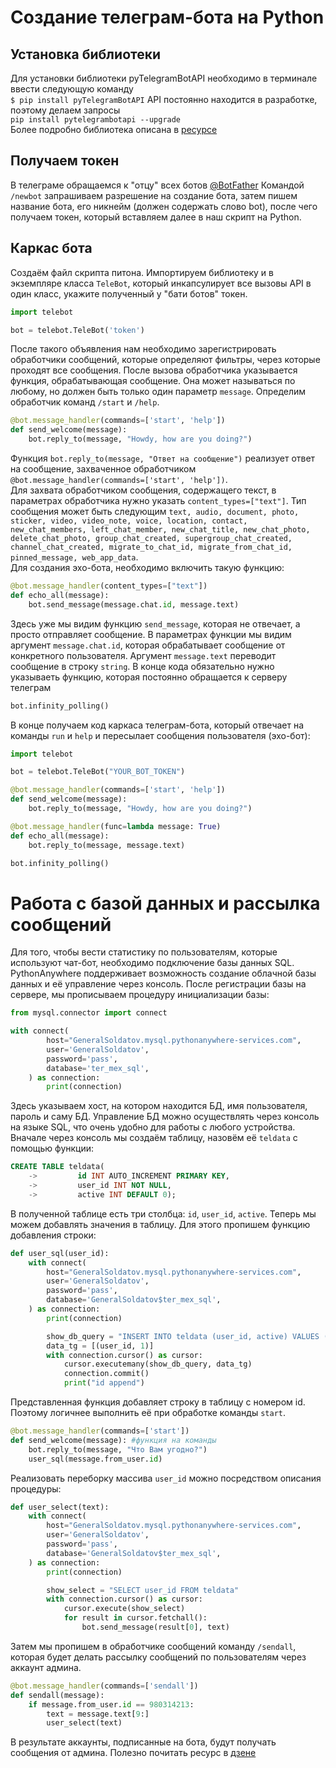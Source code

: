 # Создание телеграм-бота на Python
## Установка библиотеки
Для установки библиотеки pyTelegramBotAPI необходимо в терминале ввести следующую команду  
`$ pip install pyTelegramBotAPI`
API постоянно находится в разработке, поэтому делаем запросы  
`pip install pytelegrambotapi --upgrade`  
Более подробно библиотека описана в [ресурсе](https://github.com/eternnoir/pyTelegramBotAPI)
## Получаем токен
В телеграме обращаемся к "отцу" всех ботов [@BotFather](https://core.telegram.org/bots#botfather)
Командой `/newbot` запрашиваем разрешение на создание бота, затем пишем название бота, его никнейм (должен содержать слово bot), после чего получаем токен, который вставляем далее в наш скрипт на Python.  
## Каркас бота
Создаём файл скрипта питона. Импортируем библиотеку и в экземпляре класса `TeleBot`, который инкапсулирует все вызовы API в один класс, укажите полученный у "бати ботов" токен.
```python
import telebot

bot = telebot.TeleBot('token')
```
После такого объявления нам необходимо зарегистрировать обработчики сообщений, которые определяют фильтры, через которые проходят все сообщения. После вызова обработчика указывается функция, обрабатывающая сообщение. Она может называться по любому, но должен быть только один параметр `message`. Определим обработчик команд `/start` и `/help`.  
```python
@bot.message_handler(commands=['start', 'help'])
def send_welcome(message):
	bot.reply_to(message, "Howdy, how are you doing?")
```
Функция `bot.reply_to(message, "Ответ на сообщение")` реализует ответ на сообщение, захваченное обработчиком `@bot.message_handler(commands=['start', 'help'])`.  
Для захвата обработчиком сообщения, содержащего текст, в параметрах обработчика нужно указать `content_types=["text"]`. Тип сообщения может быть следующим `text, audio, document, photo, sticker, video, video_note, voice, location, contact, new_chat_members, left_chat_member, new_chat_title, new_chat_photo, delete_chat_photo, group_chat_created, supergroup_chat_created, channel_chat_created, migrate_to_chat_id, migrate_from_chat_id, pinned_message, web_app_data`.  
Для создания эхо-бота, необходимо включить такую функцию:
```python
@bot.message_handler(content_types=["text"])
def echo_all(message):
	bot.send_message(message.chat.id, message.text)
```
Здесь уже мы видим функцию `send_message`, которая не отвечает, а просто отправляет сообщение. В параметрах функции мы видим аргумент `message.chat.id`, которая обрабатывает сообщение от конкретного пользователя. Аргумент `message.text` переводит сообщение в строку `string`. 
В конце кода обязательно нужно указываеть функцию, которая постоянно обращается к серверу телеграм
```python
bot.infinity_polling()
```
В конце получаем код каркаса телеграм-бота, который отвечает на команды `run` и `help` и пересылает сообщения пользователя (эхо-бот): 
```python
import telebot

bot = telebot.TeleBot("YOUR_BOT_TOKEN")

@bot.message_handler(commands=['start', 'help'])
def send_welcome(message):
	bot.reply_to(message, "Howdy, how are you doing?")

@bot.message_handler(func=lambda message: True)
def echo_all(message):
	bot.reply_to(message, message.text)

bot.infinity_polling()
```
# Работа с базой данных и рассылка сообщений
Для того, чтобы вести статистику по пользователям, которые используют чат-бот, необходимо подключение базы данных SQL. PythonAnywhere поддерживает возможность создание облачной базы данных и её управление через консоль. После регистрации базы на сервере, мы прописываем процедуру инициализации базы:
```python
from mysql.connector import connect

with connect(
        host="GeneralSoldatov.mysql.pythonanywhere-services.com",
        user='GeneralSoldatov',
        password='pass',
        database='ter_mex_sql',
    ) as connection:
        print(connection)
```
Здесь указываем хост, на котором находится БД, имя пользователя, пароль и саму БД. Управление БД можно осуществлять через консоль на языке SQL, что очень удобно для работы с любого устройства.  
Вначале через консоль мы создаём таблицу, назовём её `teldata` с помощью функции:
```SQL
CREATE TABLE teldata(
    ->         id INT AUTO_INCREMENT PRIMARY KEY,
    ->         user_id INT NOT NULL,
    ->         active INT DEFAULT 0);
```
В полученной таблице есть три столбца: `id`, `user_id`, `active`. Теперь мы можем добавлять значения в таблицу. Для этого пропишем функцию добавления строки:
```python
def user_sql(user_id):
    with connect(
        host="GeneralSoldatov.mysql.pythonanywhere-services.com",
        user='GeneralSoldatov',
        password='pass',
        database='GeneralSoldatov$ter_mex_sql',
    ) as connection:
        print(connection)

        show_db_query = "INSERT INTO teldata (user_id, active) VALUES (%s, %s)"
        data_tg = [(user_id, 1)]
        with connection.cursor() as cursor:
            cursor.executemany(show_db_query, data_tg)
            connection.commit()
            print("id append")
```
Представленная функция добавляет строку в таблицу с номером id. Поэтому логичнее выполнить её при обработке команды `start`.
```python
@bot.message_handler(commands=['start'])
def send_welcome(message): #функция на команды
	bot.reply_to(message, "Что Вам угодно?")
	user_sql(message.from_user.id)
```
Реализовать переборку массива `user_id` можно посредством описания процедуры:
```python
def user_select(text):
    with connect(
        host="GeneralSoldatov.mysql.pythonanywhere-services.com",
        user='GeneralSoldatov',
        password='pass',
        database='GeneralSoldatov$ter_mex_sql',
    ) as connection:
        print(connection)

        show_select = "SELECT user_id FROM teldata"
        with connection.cursor() as cursor:
            cursor.execute(show_select)
            for result in cursor.fetchall():
                bot.send_message(result[0], text)
```
Затем мы пропишем в обработчике сообщений команду `/sendall`, которая будет делать рассылку сообщений по пользователям через аккаунт админа.
```python
@bot.message_handler(commands=['sendall'])
def sendall(message):
    if message.from_user.id == 980314213:
        text = message.text[9:]
        user_select(text)
```
В результате аккаунты, подписанные на бота, будут получать сообщения от админа. Полезно почитать ресурс в [дзене](https://dzen.ru/a/Yd7T967Tu0a8Kgq9)

